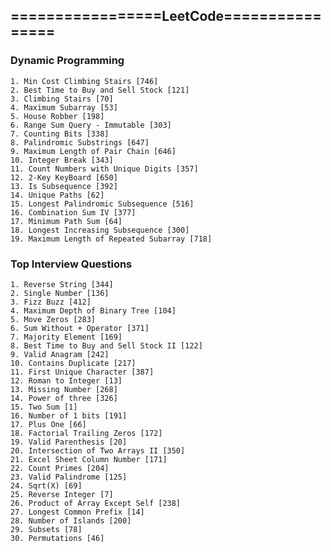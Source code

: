 ## =================LeetCode================

### Dynamic Programming 
	1. Min Cost Climbing Stairs [746]
	2. Best Time to Buy and Sell Stock [121]
	3. Climbing Stairs [70]
	4. Maximum Subarray [53]
	5. House Robber [198]
	6. Range Sum Query - Immutable [303]
	7. Counting Bits [338]
	8. Palindromic Substrings [647]
	9. Maximum Length of Pair Chain [646]
	10. Integer Break [343]
	11. Count Numbers with Unique Digits [357]
	12. 2-Key KeyBoard [650]
	13. Is Subsequence [392]
	14. Unique Paths [62]
	15. Longest Palindromic Subsequence [516]
	16. Combination Sum IV [377]
	17. Minimum Path Sum [64]
	18. Longest Increasing Subsequence [300]
	19. Maximum Length of Repeated Subarray [718]

### Top Interview Questions
	1. Reverse String [344]
	2. Single Number [136]
	3. Fizz Buzz [412]
	4. Maximum Depth of Binary Tree [104]
	5. Move Zeros [283]
	6. Sum Without + Operator [371]
	7. Majority Element [169]
	8. Best Time to Buy and Sell Stock II [122]
	9. Valid Anagram [242]
	10. Contains Duplicate [217]
	11. First Unique Character [387]
	12. Roman to Integer [13]
	13. Missing Number [268]
	14. Power of three [326]
	15. Two Sum [1]
	16. Number of 1 bits [191]
	17. Plus One [66]
	18. Factorial Trailing Zeros [172]
	19. Valid Parenthesis [20]
	20. Intersection of Two Arrays II [350]
	21. Excel Sheet Column Number [171]
	22. Count Primes [204]
	23. Valid Palindrome [125]
	24. Sqrt(X) [69]
	25. Reverse Integer [7]
	26. Product of Array Except Self [238]
	27. Longest Common Prefix [14]
	28. Number of Islands [200]
	29. Subsets [78]
	30. Permutations [46]

